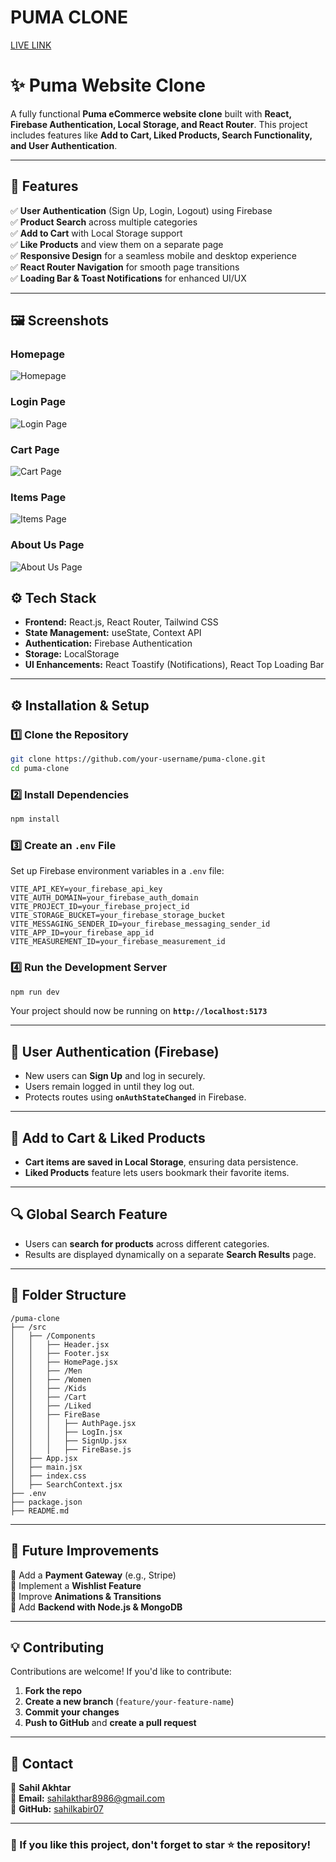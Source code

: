 # PUMA CLONE
[LIVE LINK](https://puma-clone-upyl.vercel.app/)

# ✨ Puma Website Clone

A fully functional **Puma eCommerce website clone** built with **React, Firebase Authentication, Local Storage, and React Router**. This project includes features like **Add to Cart, Liked Products, Search Functionality, and User Authentication**.

---

## 🚀 Features

✅ **User Authentication** (Sign Up, Login, Logout) using Firebase  
✅ **Product Search** across multiple categories  
✅ **Add to Cart** with Local Storage support  
✅ **Like Products** and view them on a separate page  
✅ **Responsive Design** for a seamless mobile and desktop experience  
✅ **React Router Navigation** for smooth page transitions  
✅ **Loading Bar & Toast Notifications** for enhanced UI/UX  

---

## 🖼️ Screenshots


### **Homepage**
![Homepage](ScreenShots/HomePage.png)

### **Login Page**
![Login Page](ScreenShots/Login.png)

### **Cart Page**
![Cart Page](ScreenShots/Cart.png)

### **Items Page**
![Items Page](ScreenShots/Items.png)

### **About Us Page**
![About Us Page](ScreenShots/AboutUS.png)

## ⚙️ Tech Stack

- **Frontend:** React.js, React Router, Tailwind CSS  
- **State Management:** useState, Context API  
- **Authentication:** Firebase Authentication  
- **Storage:** LocalStorage  
- **UI Enhancements:** React Toastify (Notifications), React Top Loading Bar  

---

## ⚙️ Installation & Setup

### **1️⃣ Clone the Repository**
```bash
git clone https://github.com/your-username/puma-clone.git
cd puma-clone
```

### **2️⃣ Install Dependencies**
```bash
npm install
```

### **3️⃣ Create an `.env` File**
Set up Firebase environment variables in a `.env` file:  
```plaintext
VITE_API_KEY=your_firebase_api_key
VITE_AUTH_DOMAIN=your_firebase_auth_domain
VITE_PROJECT_ID=your_firebase_project_id
VITE_STORAGE_BUCKET=your_firebase_storage_bucket
VITE_MESSAGING_SENDER_ID=your_firebase_messaging_sender_id
VITE_APP_ID=your_firebase_app_id
VITE_MEASUREMENT_ID=your_firebase_measurement_id
```

### **4️⃣ Run the Development Server**
```bash
npm run dev
```
Your project should now be running on **`http://localhost:5173`** 

---

## 🔑 User Authentication (Firebase)
- New users can **Sign Up** and log in securely.  
- Users remain logged in until they log out.  
- Protects routes using **`onAuthStateChanged`** in Firebase.  

---

## 🛒 Add to Cart & Liked Products
- **Cart items are saved in Local Storage**, ensuring data persistence.  
- **Liked Products** feature lets users bookmark their favorite items.  

---

## 🔍 Global Search Feature
- Users can **search for products** across different categories.  
- Results are displayed dynamically on a separate **Search Results** page.  

---

## 📌 Folder Structure
```
/puma-clone
├── /src
│   ├── /Components
│   │   ├── Header.jsx
│   │   ├── Footer.jsx
│   │   ├── HomePage.jsx
│   │   ├── /Men
│   │   ├── /Women
│   │   ├── /Kids
│   │   ├── /Cart
│   │   ├── /Liked
│   │   ├── FireBase
│   │   │   ├── AuthPage.jsx
│   │   │   ├── LogIn.jsx
│   │   │   ├── SignUp.jsx
│   │   │   ├── FireBase.js
│   ├── App.jsx
│   ├── main.jsx
│   ├── index.css
│   ├── SearchContext.jsx
├── .env
├── package.json
├── README.md
```

---

## 🎯 Future Improvements
🔹 Add a **Payment Gateway** (e.g., Stripe)  
🔹 Implement a **Wishlist Feature**  
🔹 Improve **Animations & Transitions**  
🔹 Add **Backend with Node.js & MongoDB**  

---

## 💡 Contributing
Contributions are welcome! If you'd like to contribute:  
1. **Fork the repo**  
2. **Create a new branch** (`feature/your-feature-name`)  
3. **Commit your changes**  
4. **Push to GitHub** and **create a pull request**  

---

## 📩 Contact
🔹 **Sahil Akhtar**  
🔹 **Email:** sahilakthar8986@gmail.com  
🔹 **GitHub:** [sahilkabir07](https://github.com/sahilkabir07)  

---

### 🌟 If you like this project, don't forget to star ⭐ the repository!  

